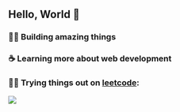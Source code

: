 ## Hello, World :metal: 

### :technologist: Building amazing things
### :coffee: Learning more about web development
### :mage_man: Trying things out on [leetcode](https://leetcode.com/higorcastilho/):
![](https://leetcard.jacoblin.cool/higorcastilho?site=us)

<!--
<img src="https://github-readme-stats.vercel.app/api/top-langs/?username=higorcastilho&layout=compact&langs_count=8&theme=dracula" >
**higorcastilho/higorcastilho** is a ✨ _special_ ✨ repository because its `README.md` (this file) appears on your GitHub profile.

